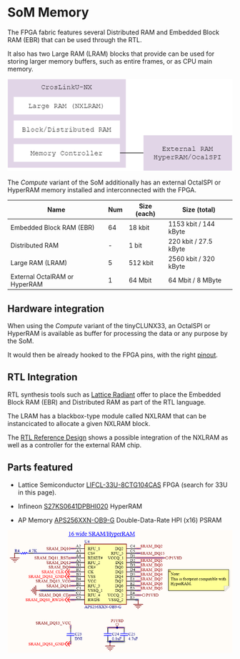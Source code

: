# SoM Memory

The FPGA fabric features several Distributed RAM and Embedded Block RAM (EBR)
that can be used through the RTL.

It also has two Large RAM (LRAM) blocks that provide can be used for storing
larger memory buffers, such as entire frames, or as CPU main memory.

![](images/tinyclunx33_som_memory_architecture.drawio.png)

The *Compute* variant of the SoM additionally has an external OctalSPI or
HyperRAM memory installed and interconnected with the FPGA.

| Name                          | Num | Size (each) | Size (total)          |
|-------------------------------|-----|-------------|-----------------------|
| Embedded Block RAM (EBR)      | 64  | 18 kbit     | 1153 kbit / 144 kByte |
| Distributed RAM               | -   | 1 bit       | 220 kbit / 27.5 kByte |
| Large RAM (LRAM)              | 5   | 512 kbit    | 2560 kbit / 320 kByte |
| External OctalRAM or HyperRAM | 1   | 64 Mbit     | 64 Mbit / 8 MByte     |


## Hardware integration

When using the *Compute* variant of the tinyCLUNX33, an OctalSPI or HyperRAM is
available as buffer for processing the data or any purpose by the SoM.

It would then be already hooked to the FPGA pins, with the right
[pinout](som_pinout.md).


## RTL Integration

RTL synthesis tools such as
[Lattice Radiant](https://www.latticesemi.com/Products/DesignSoftwareAndIP/FPGAandLDS/Radiant)
offer to place the Embedded Block RAM (EBR) and Distributed RAM as part of the
RTL language.

The LRAM has a blackbox-type module called NXLRAM that can be instancicated to
allocate a given NXLRAM block.

The [RTL Reference Design](rtl_reference_design.md) shows a possible
integration of the NXLRAM as well as a controller for the external RAM chip.


## Parts featured

- Lattice Semiconductor
  [LIFCL-33U-8CTG104CAS](https://www.latticesemi.com/Products/FPGAandCPLD/CrossLink-NX)
  FPGA (search for 33U in this page).

- Infineon
  [S27KS0641DPBHI020](https://www.infineon.com/dgdl/?fileId=8ac78c8c7d0d8da4017d0ed18c684db5)
  HyperRAM

- AP Memory
  [APS256XXN-OB9-G](https://www.apmemory.com/wp-content/uploads/APM_PSRAM_OPI_Xccela-APS256XXN-OBRx-v1.0-PKG.pdf)
  Double-Data-Rate HPI (x16) PSRAM

![](images/tinyclunx33_som_ram_schematic.png)
